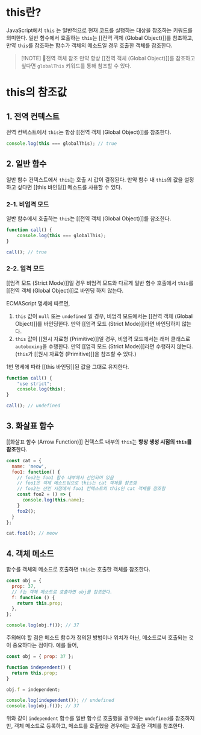 # this란?

JavaScript에서 `this` 는 일반적으로 현재 코드를 실행하는 대상을 참조하는 키워드를 의미한다. 일반 함수에서 호출하는 `this`는 [[전역 객체 (Global Object)]]를 참조하고, 만약 `this`를 참조하는 함수가 객체의 메소드일 경우 호출한 객체를 참조한다.

> [!NOTE] 전역 객체 참조
> 만약 항상 [[전역 객체 (Global Object)]]를 참조하고 싶다면 `globalThis` 키워드를 통해 참조할 수 있다.

# this의 참조값

## 1. 전역 컨텍스트

전역 컨텍스트에서 `this`는 항상 [[전역 객체 (Global Object)]]를 참조한다.

```javascript
console.log(this === globalThis); // true
```

## 2. 일반 함수

일반 함수 컨텍스트에서 `this`는 호출 시 값이 결정된다. 만약 함수 내 `this`의 값을 설정하고 싶다면 [[this 바인딩]] 메소드를 사용할 수 있다.

### 2-1. 비엄격 모드

일반 함수에서 호출하는 `this`는 [[전역 객체 (Global Object)]]를 참조한다.

```javascript
function call() {
	console.log(this === globalThis);
}

call(); // true
```

### 2-2. 엄격 모드

[[엄격 모드 (Strict Mode)]]일 경우 비엄격 모드와 다르게 일반 함수 호출에서 `this`를 [[전역 객체 (Global Object)]]로 바인딩 하지 않는다.

ECMAScript 명세에 따르면,

1. `this` 값이 `null` 또는 `undefined` 일 경우, 비엄격 모드에서는 [[전역 객체 (Global Object)]]를 바인딩한다. 만약 [[엄격 모드 (Strict Mode)]]라면 바인딩하지 않는다.
2. `this` 값이 [[원시 자료형 (Primitive)]]일 경우, 비엄격 모드에서는 래퍼 클래스로 `autoboxing`을 수행한다. 만약 [[엄격 모드 (Strict Mode)]]라면 수행하지 않는다. (`this`가 [[원시 자료형 (Primitive)]]을 참조할 수 있다.)

1번 명세에 따라 [[this 바인딩]]된 값을 그대로 유지한다.

```javascript
function call() {
    "use strict";
    console.log(this);
}

call(); // undefined
```

## 3. 화살표 함수

[[화살표 함수 (Arrow Function)]] 컨텍스트 내부의 `this`는 **항상 생성 시점의 `this`를 참조**한다.

```javascript
const cat = {
  name: 'meow',
  foo1: function() {
	// foo2는 foo1 함수 내부에서 선언되어 있음
	// foo1은 객체 메소드임으로 this는 cat 객체를 참조함
	// foo2는 선언 시점에서 foo1 컨텍스트의 this인 cat 객체를 참조함
    const foo2 = () => {
      console.log(this.name);
    }
    foo2();
  }
};

cat.foo1();	// meow
```

## 4. 객체 메소드

함수를 객체의 메소드로 호출하면 `this`는 호출한 객체를 참조한다.

```javascript
const obj = {
  prop: 37,
  // f는 객체 메소드로 호출하면 obj를 참조한다.
  f: function () {
    return this.prop;
  },
};

console.log(obj.f()); // 37
```

주의해야 할 점은 메소드 함수가 정의된 방법이나 위치가 아닌, 메소드로써 호출되는 것이 중요하다는 점이다. 예를 들어,

```javascript
const obj = { prop: 37 };

function independent() {
  return this.prop;
}

obj.f = independent;

console.log(independent()); // undefined
console.log(obj.f()); // 37
```

위와 같이 `independent` 함수를 일반 함수로 호출했을 경우에는 `undefined`를 참조하지만, 객체 메소드로 등록하고, 메소드를 호출했을 경우에는 호출한 객체를 참조한다.

